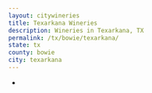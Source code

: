 ```yaml
---
layout: citywineries
title: Texarkana Wineries
description: Wineries in Texarkana, TX
permalink: /tx/bowie/texarkana/
state: tx
county: bowie
city: texarkana
---
```

-
